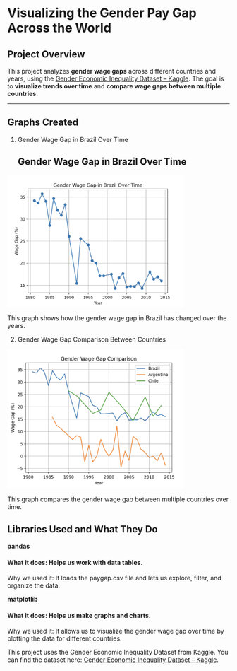 # Visualizing the Gender Pay Gap Across the World

## Project Overview
This project analyzes **gender wage gaps** across different countries and years, using the [Gender Economic Inequality Dataset – Kaggle](https://www.kaggle.com/datasets/willianoliveiragibin/gender-economic-inequality). The goal is to **visualize trends over time** and **compare wage gaps between multiple countries**. 

---

## Graphs Created
1. Gender Wage Gap in Brazil Over Time

   ## Gender Wage Gap in Brazil Over Time

<img src="wage_gap_brazil.png" alt="Gender Wage Gap in Brazil over Time" width="400"/>

This graph shows how the gender wage gap in Brazil has changed over the years.

2. Gender Wage Gap Comparison Between Countries
  
<img src="wage_gap_comparison.png" alt="Gender Wage Gap Comparison Between Contries" width="400"/>

This graph compares the gender wage gap between multiple countries over time.

## Libraries Used and What They Do
**pandas**

#### What it does: Helps us work with data tables.
Why we used it: It loads the paygap.csv file and lets us explore, filter, and organize the data.

**matplotlib**  

#### What it does: Helps us make graphs and charts.
Why we used it: It allows us to visualize the gender wage gap over time by plotting the data for different countries.

This project uses the Gender Economic Inequality Dataset from Kaggle.
You can find the dataset here: [Gender Economic Inequality Dataset – Kaggle](https://www.kaggle.com/datasets/willianoliveiragibin/gender-economic-inequality).



